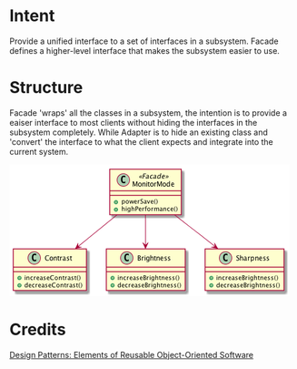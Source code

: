 # Intent
Provide a unified interface to a set of interfaces in a subsystem. Facade defines a higher-level interface that makes the subsystem easier to use.

# Structure
Facade 'wraps' all the classes in a subsystem, the intention is to provide a eaiser interface to most clients without hiding the interfaces in the subsystem completely. While Adapter is to hide an existing class and 'convert' the interface to what the client expects and integrate into the current system.

![Facade](./Facade.png "Facade")

# Credits
[Design Patterns: Elements of Reusable Object-Oriented Software](http://www.amazon.com/Design-Patterns-Elements-Reusable-Object-Oriented/dp/0201633612)
